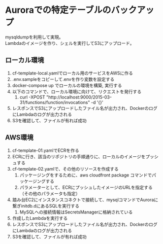 # Auroraでの特定テーブルのバックアップ

mysqldumpを利用して実現。  
Lambdaのイメージを作り、シェルを実行してS3にアップロード。

## ローカル環境

1. cf-template-local.yamlでローカル用のサービスをAWSに作る
2. .env.sampleをコピーして.envを作り変数を設定する
3. docker-compose up でローカルの環境を構築, 実行する
4. 以下のコマンドで、ローカル環境に向けて、リクエストを発行する
    1. curl -XPOST "http://localhost:9000/2015-03-31/functions/function/invocations" -d '{}'
5. レスポンスでS3にアップロードしたファイル名が出力され、DockerのログにLambdaのログが出力される
6. S3を確認して、ファイルが有れば成功

## AWS環境

1. cf-template-01.yamlでECRを作る
2. ECRに行き、該当のリポジトリの手順通りに、ローカルのイメージをプッシュする
3. cf-template-02.yamlで、その他のリソースを作成する
    1. パッケージングをするために、aws cloudfront package コマンドでパッケージングする
    1. パラメーターとして、ECRにプッシュしたイメージのURLを指定する（その他のパラメータも指定）
4. 踏み台EC2にインスタンスコネクトで接続して、mysqlコマンドでAuroraに繋ぎinitdb.dにあるSQLを実行する
    1. MySQLへの接続情報はSecretsManagerに格納されている
5. 作成したLambdaを実行する
6. レスポンスでS3にアップロードしたファイル名が出力され、DockerのログにLambdaのログが出力される
7. S3を確認して、ファイルが有れば成功
